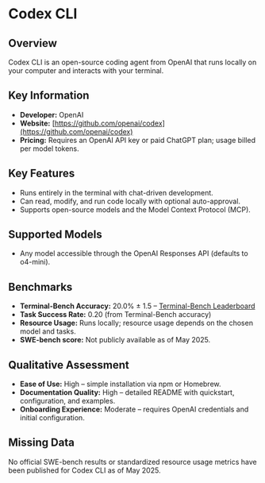 # Codex CLI

## Overview
Codex CLI is an open-source coding agent from OpenAI that runs locally on your computer and interacts with your terminal.

## Key Information
- **Developer:** OpenAI
- **Website:** [https://github.com/openai/codex](https://github.com/openai/codex)
- **Pricing:** Requires an OpenAI API key or paid ChatGPT plan; usage billed per model tokens.

## Key Features
- Runs entirely in the terminal with chat-driven development.
- Can read, modify, and run code locally with optional auto-approval.
- Supports open-source models and the Model Context Protocol (MCP).

## Supported Models
- Any model accessible through the OpenAI Responses API (defaults to o4-mini).

## Benchmarks
- **Terminal-Bench Accuracy:** 20.0% ± 1.5 – [Terminal-Bench Leaderboard](https://www.tbench.ai/leaderboard)
- **Task Success Rate:** 0.20 (from Terminal-Bench accuracy)
- **Resource Usage:** Runs locally; resource usage depends on the chosen model and tasks.
- **SWE-bench score:** Not publicly available as of May 2025.

## Qualitative Assessment
- **Ease of Use:** High – simple installation via npm or Homebrew.
- **Documentation Quality:** High – detailed README with quickstart, configuration, and examples.
- **Onboarding Experience:** Moderate – requires OpenAI credentials and initial configuration.

## Missing Data
No official SWE-bench results or standardized resource usage metrics have been published for Codex CLI as of May 2025.
